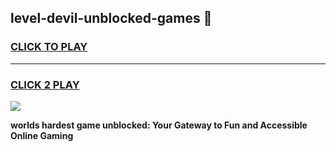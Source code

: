 
## level-devil-unblocked-games 👋
<h3>
<a href="https://premium.freeplayer.one?title=level-devil-unblocked-games&ref=14F">CLICK TO PLAY</a></h3>
<hr>

<h3>
<a href="https://premium.freeplayer.one?title=level-devil-unblocked-games&ref=14F">CLICK 2 PLAY</a>
  
</h3>

<a href="https://premium.freeplayer.one?title=level-devil-unblocked-games&ref=12F/"><img src="https://clearcache.store/games.png"></a>


**worlds hardest game unblocked: Your Gateway to Fun and Accessible Online Gaming**
